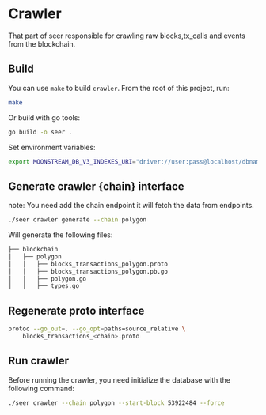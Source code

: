# Crawler

That part of seer responsible for crawling raw blocks,tx_calls and events from the blockchain.

## Build

You can use `make` to build `crawler`. From the root of this project, run:

```bash
make
```

Or build with go tools:

```bash
go build -o seer .
```

Set environment variables:

```bash
export MOONSTREAM_DB_V3_INDEXES_URI="driver://user:pass@localhost/dbname"
```

## Generate crawler {chain} interface

note: You need add the chain endpoint it will fetch the data from endpoints.

```bash
./seer crawler generate --chain polygon
```

Will generate the following files:

```bash
├── blockchain
│   ├── polygon
│   │   ├── blocks_transactions_polygon.proto
│   │   ├── blocks_transactions_polygon.pb.go
│   │   ├── polygon.go
│   │   ├── types.go
```

## Regenerate proto interface

```bash
protoc --go_out=. --go_opt=paths=source_relative \
    blocks_transactions_<chain>.proto
```

## Run crawler

Before running the crawler, you need initialize the database with the following command:

```bash
./seer crawler --chain polygon --start-block 53922484 --force
```
